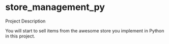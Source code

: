 # store_management_py
Project Description

You will start to sell items from the awesome store you implement
in Python in this project.
